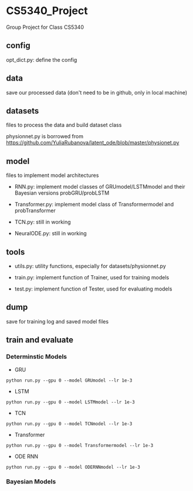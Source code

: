 # CS5340_Project
Group Project for Class CS5340

## config
opt_dict.py: define the config

## data
save our processed data (don't need to be in github, only in local machine)

## datasets
files to process the data and build dataset class

physionnet.py is borrowed from https://github.com/YuliaRubanova/latent_ode/blob/master/physionet.py

## model
files to implement model architectures

* RNN.py: implement model classes of GRUmodel/LSTMmodel and their Bayesian versions probGRU/probLSTM

* Transformer.py: implement model class of Transformermodel and probTransformer

* TCN.py: still in working

* NeuralODE.py: still in working

## tools
* utils.py: utility functions, especially for datasets/physionnet.py

* train.py: implement function of Trainer, used for training models

* test.py: implement function of Tester, used for evaluating models

## dump
save for training log and saved model files

## train and evaluate

### Determinstic Models
* GRU
```
python run.py --gpu 0 --model GRUmodel --lr 1e-3
```

* LSTM
```
python run.py --gpu 0 --model LSTMmodel --lr 1e-3
```

* TCN
```
python run.py --gpu 0 --model TCNmodel --lr 1e-3
```

* Transformer
```
python run.py --gpu 0 --model Transformermodel --lr 1e-3
```

* ODE RNN
```
python run.py --gpu 0 --model ODERNNmodel --lr 1e-3
```

### Bayesian Models
